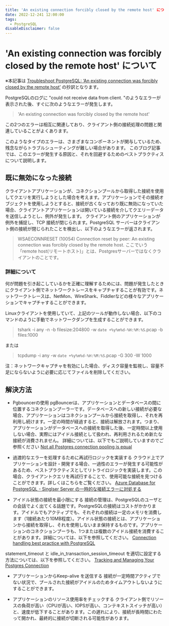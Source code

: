 ```yaml
---
title: 'An existing connection forcibly closed by the remote host' について
date: 2022-12-241 12:00:00
tags:
  - PostgreSQL
disableDisclaimer: false
---
```


# 'An existing connection was forcibly closed by the remote host' について

※本記事は [Troubleshoot PostgreSQL: ‘An existing connection was forcibly closed by the remote host’](https://techcommunity.microsoft.com/t5/azure-database-for-postgresql/troubleshoot-postgresql-an-existing-connection-was-forcibly/ba-p/925164) の抄訳となります。


PostgreSQLのログに "could not receive data from client. "のようなエラーが表示された後、すぐに次のようなエラーが発生します。
>'An existing connection was forcibly closed by the remote host' 

この2つのエラーは相互に関連しており、クライアント側の接続処理の問題と関連していることがよくあります。

 

このようなタイプのエラーは、さまざまなコンポーネントが関与しているため、残念ながらトラブルシューティングが難しい場合があります。
このブログ記事では、このエラーが発生する原因と、それを回避するためのベストプラクティスについて説明します。

 

## 既に無効になった接続

クライアントアプリケーションが、コネクションプールから取得した接続を使用してクエリを実行しようとした場合を考えます。アプリケーションでその接続オブジェクトを使用しようとすると、接続が古くなっており既に無効になっていた場合、クライアントアプリケーションは開いている接続を介してクエリーデータを送信しようとし、例外が発生します。 クライアント側のアプリケーションが例外を捕捉し、TCP 接続が閉じられます。PostgreSQL サーバーはクライアント側の接続が閉じられたことを検出し、以下のようなエラーが返されます。
>WSAECONNRESET (10054) Connection reset by peer: An existing connection was forcibly closed by the remote host.
ここでいう「remote host(リモートホスト)」とは、Postgresサーバーではなくクライアントのことです。

 
### 詳細について
何が問題を引き起こしているかを正確に理解するためには、問題が発生したときにクライアント側でネットワークトレースをキャプチャすることが有効です。ネットワークトレースは、NetMon、WireShark、Fiddlerなどの様々なアプリケーションでキャプチャすることができます。


Linuxクライアントを使用していて、上記のツールが動作しない場合、以下のコマンドのように手動でネットワークダンプを生成することができます。


>tshark -i any -n -b filesize:204800 -w `date +%y%m%d-%H:%M:%S`.pcap -b files:1000

または

>tcpdump -i any -w `date +%y%m%d-%H:%M:%S`.pcap -G 300 -W 1000


注：ネットワークキャプチャを有効にした場合、ディスク容量を監視し、容量不足にならないように必要に応じてファイルを削除してください。

 

 

## 解決方法

- Pgbouncerの使用
pgBouncerは、アプリケーションとデータベースの間に位置するコネクションプーラーです。データベースへの新しい接続が必要な場合、アプリケーションはコネクションプールから接続を取得し、それを再利用し続けます。一定の時間が経過すると、接続は解放されます。つまり、アプリケーションがデータベースへの接続を取得した後、一定時間以上使用しない場合、実際にはアイドル接続として扱われ、再利用されるため新たな接続が消費されません。
詳細については、以下でもご説明していますのでご参照ください
[Not all Postgres connection pooling is equal](https://techcommunity.microsoft.com/t5/azure-database-for-postgresql/not-all-postgres-connection-pooling-is-equal/ba-p/825717)

- 過渡的なエラーを処理するために再試行ロジックを実装する
クラウド上でアプリケーションを設計・開発する場合、一過性のエラーが発生する可能性があるため、ベストプラクティスとしてリトライロジックを実装します。この場合、クライアントクエリを再試行することで、使用可能な接続を見つけることができます。詳しくはこちらをご覧ください。
[Azure Database for PostgreSQL - Singlser Server の一時的な接続エラーに対処する](https://learn.microsoft.com/ja-jp/azure/postgresql/single-server/concepts-connectivity)
 

- アイドル状態の接続を最小限にする
接続の管理は、PostgreSQLのユーザとの会話でよく出てくる話題です。PostgreSQLの接続はコストがかかります。アイドルでもアクティブでも、それぞれの接続は一定のメモリを消費します（1接続あたり10MB程度）。アイドル状態の接続とは、アプリケーションから接続を取得し、それを使用しないまま保持するものです。アプリケーションのコネクションプーラも、1つまたは複数のアイドル接続を消費することがあります。詳細については、以下を参照してください。
[Connection handling best practice with PostgreSQL](https://techcommunity.microsoft.com/t5/azure-database-for-postgresql/connection-handling-best-practice-with-postgresql/ba-p/790883)

statement_timeout と idle_in_transaction_session_timeout を適切に設定する方法については、以下を参照してください。
[Tracking and Managing Your Postgres Connection](https://www.craigkerstiens.com/2017/09/18/postgres-connection-management/)

- アプリケーションからKeep-alive を送信する
接続が一定時間アクティブでない状況で、プールされた接続がアイドルのためタイムアウトしないようにすることができます。

- アプリケーションのリソース使用率をチェックする
クライアント側でリソースの負荷が高い（CPUが高い、IOPSが高い、コンテキストスイッチが高い）と、速度が低下することがあります。この遅れにより、接続が長時間にわたって開かれ、最終的に接続が切断される可能性があります。
